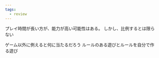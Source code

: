 ```yaml
---
tags:
  - review
---
```

プレイ時間が長い方が、能力が高い可能性はある。
しかし、比例するとは限らない

ゲーム以外に例えると何に当たるだろう
ルールのある遊びとルールを自分で作る遊び